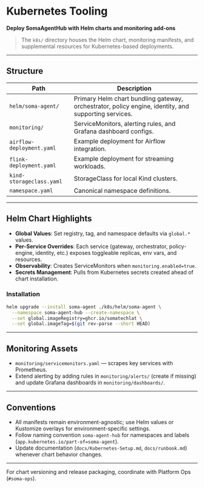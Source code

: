 # Kubernetes Tooling

**Deploy SomaAgentHub with Helm charts and monitoring add-ons**

> The `k8s/` directory houses the Helm chart, monitoring manifests, and supplemental resources for Kubernetes-based deployments.

---

## Structure

| Path | Description |
| --- | --- |
| `helm/soma-agent/` | Primary Helm chart bundling gateway, orchestrator, policy engine, identity, and supporting services. |
| `monitoring/` | ServiceMonitors, alerting rules, and Grafana dashboard configs. |
| `airflow-deployment.yaml` | Example deployment for Airflow integration. |
| `flink-deployment.yaml` | Example deployment for streaming workloads. |
| `kind-storageclass.yaml` | StorageClass for local Kind clusters. |
| `namespace.yaml` | Canonical namespace definitions. |

---

## Helm Chart Highlights

- **Global Values**: Set registry, tag, and namespace defaults via `global.*` values.
- **Per-Service Overrides**: Each service (gateway, orchestrator, policy-engine, identity, etc.) exposes toggleable replicas, env vars, and resources.
- **Observability**: Creates ServiceMonitors when `monitoring.enabled=true`.
- **Secrets Management**: Pulls from Kubernetes secrets created ahead of chart installation.

### Installation
```bash
helm upgrade --install soma-agent ./k8s/helm/soma-agent \
  --namespace soma-agent-hub --create-namespace \
  --set global.imageRegistry=ghcr.io/somatechlat \
  --set global.imageTag=$(git rev-parse --short HEAD)
```

---

## Monitoring Assets

- `monitoring/servicemonitors.yaml` — scrapes key services with Prometheus.
- Extend alerting by adding rules in `monitoring/alerts/` (create if missing) and update Grafana dashboards in `monitoring/dashboards/`.

---

## Conventions

- All manifests remain environment-agnostic; use Helm values or Kustomize overlays for environment-specific settings.
- Follow naming convention `soma-agent-hub` for namespaces and labels (`app.kubernetes.io/part-of=soma-agent`).
- Update documentation (`docs/Kubernetes-Setup.md`, `docs/runbook.md`) whenever chart behavior changes.

---

For chart versioning and release packaging, coordinate with Platform Ops (`#soma-ops`).
